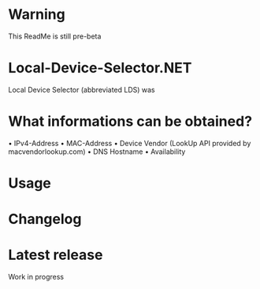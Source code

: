# Warning
This ReadMe is still pre-beta

# Local-Device-Selector.NET
Local Device Selector (abbreviated LDS) was 


# What informations can be obtained?
• IPv4-Address
• MAC-Address
• Device Vendor (LookUp API provided by macvendorlookup.com)
• DNS Hostname
• Availability

# Usage

# Changelog

# Latest release
Work in progress
